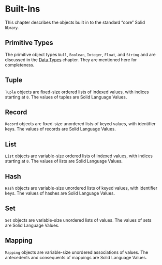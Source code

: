 # Built-Ins
This chapter describes the objects built in to the standard “core” Solid library.



## Primitive Types
The primitive object types `Null`, `Boolean`, `Integer`, `Float`, and `String`
and are discussed in the [Data Types](./data-types.md) chapter.
They are mentioned here for completeness.



## Tuple
`Tuple` objects are fixed-size ordered lists of indexed values, with indices starting at `0`.
The values of tuples are Solid Language Values.



## Record
`Record` objects are fixed-size unordered lists of keyed values, with identifier keys.
The values of records are Solid Language Values.



## List
`List` objects are variable-size ordered lists of indexed values, with indices starting at `0`.
The values of lists are Solid Language Values.



## Hash
`Hash` objects are variable-size unordered lists of keyed values, with identifier keys.
The values of hashes are Solid Language Values.



## Set
`Set` objects are variable-size unordered lists of values.
The values of sets are Solid Language Values.



## Mapping
`Mapping` objects are variable-size unordered associations of values.
The antecedents and consequents of mappings are Solid Language Values.
